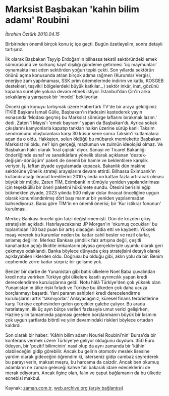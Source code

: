 # Marksist Başbakan 'kahin bilim adamı' Roubini

*İbrahim Öztürk 2010.04.15*

<tr><td class="metin" colspan="2" style="padding-top: 20px; padding-left: 5px; ">Birbirinden önemli birçok konu iç içe geçti. Bugün özetleyelim, sonra detaylı tartışırız.</td></tr><tr><td class="metin" colspan="2" style="padding-top: 20px; padding-left: 5px; "><p>İlk olarak Başbakan Tayyip Erdoğan'ın bilhassa tekstil sektöründeki emek sömürüsünü ve korkunç kayıt dışılığı gündeme getirmesi 'üç maymunları' oynamakta inat eden sektörden yoğun tepki çekti. Son yıllarda sektörün önünü açma konusunda atılan birçok adıma rağmen (Kurumlar Vergisi, enerjiye zam yapılmaması, SSK prim ödemelerinde indirim ve katkı, KOSGEB destekleri, teşvikli bölgelerdeki büyük katkılar...) sektör inkâr, inat, gözünü kapama suretiyle yoluna devam etmek istiyor. İstanbul'dan Çin'in arka sokaklarıyla yarışacak bir 'model' bekliyorlar.
<p>Önceki gün konuyu tartışmak üzere Habertürk TV'de bir araya geldiğimiz İTKİB Başkanı İsmail Gülle, Başbakan'ın ifadesini kastederek yayın esnasında 'Modası geçmiş bu Marksist sömürge laflarını bırakmak lazım.' dedi. Zaten 1 Mayıs'ı 'emek bayramı' yapan da Başbakan'dı. Ayrıca sokak çıkışlarını kamyonlarla kapatıp tankları halkın üzerine sürüp kanlı Taksim sendromunu oluşturanlara karşı 30 küsur sene sonra Taksim'i kutlamalara açan da o oldu. Hakkaten, solun öldüğü bu mübarek memlekette Başbakan Marksist mi oldu, ne? İşin gerçeği, mazlumun ve zulmün ideolojisi olmaz. Ve Başbakan haklı olarak 'kral çıplak' diyor. Sanayi ve Ticaret Bakanlığı önderliğinde esnaf ve sanatkârlara yönelik olarak açıklanan 'destek-değişim-dönüşüm' paketi de önemli bir hamle ve beklentilere karşılık veriyor. İş, laftan ziyade uygulamada kopacak. Bakanlık dün makine sektörüne yönelik strateji arayışlarını devam ettirdi. Bilhassa Eximbank'ın kullandıracağı ihracat kredilerini 2010 yılında on kattan fazla artıracak olması büyük bir müjde. Zaten TİM, Eximbank'ın tümüyle yeniden yapılandırılması için teşekküllü bir öneri paketini hükümete sundu. Ötesini berisini eğip bükmekten ziyade, 2023 yılında 500 milyar dolar ihracat önceliğine uygun olarak konumlandırılmış dört başı mamur bir yeniden yapılanmadan bahsediyoruz. Bana göre TİM'in en önemli önerisi; bir 'Kur istikrar fonunun' kurulması.
<p>Merkez Bankası önceki gün faizi değiştirmemişti. Dün de krizden çıkış stratejisini açıkladı. Hatırlayacaksınız JP Morgan'ın 'okumuş çocukları' bu toplantıdan 100 baz puan bir artış olacağını iddia etti ve kaybetti. Yüksek maaş vererek bu kurumlar neden bu kadar cahil besler ve rezil olurlar, anlamış değilim. Merkez Bankası şimdilik faiz artışına değil, çeşitli kanallardan açtığı likidite imkanlarını piyasa gerçekleriyle uyumlu olarak geri çekmeye odaklandı. Banka böylece dünyada çıkış stratejisini detaylı olarak açıklayabilen ilklerden oldu. Doğrusu bu olduğu gibi, aklın yolu da bir. Benim cephemde zerre kadar sürpriz bir gelişme yok.
<p> Benzer bir darbe de Yunanistan gibi batık ülkelere Noel Baba çuvalından kredi notu verirken Türkiye gibi ülkelere kasıtlı ayrımcılık yapan kredi derecelendirme kuruluşlarına geldi. Notu hâlâ Türkiye'den çok yüksek olan Yunanistan'ın ülke riski fırladı ve Türkiye bu ülkeden çok daha ucuza borçlanmayı başardı. Yani paranın sahipleri kredi derecelendirme kuruluşlarını artık 'takmıyorlar.' Anlayacağınız, küresel finans teröristlerine karşı Türkiye cephesinden gelen gerçekler galebe çalıyor. Bu arada hatırlatayım, ilk üç ayın bütçe verileri fazlasıyla umut verici gelişirken, Hazine yılın tamamında yapması gereken borçlanmanın büyük bir kısmını çok uygun şartlarda bitirdi ve yılın devamındaki riskleri böylece ortadan kaldırdı.
<p>Son olarak bir haber: 'Kâhin bilim adamı Nouriel Roubini'nin' Bursa'da bir konferans vermek üzere Türkiye'ye geliyor olduğunu duydum. 350 Euro ödeyen, bir 'pozitif bilimcinin' nasıl olup da aynı zamanda bir 'kâhin' olabileceğini gidip görebilir. Ancak bu gelirin otomotiv meslek lisesine yardım olarak gideceğini öğrendim ki, isterseniz gidip cambaz seyrederek bu parayı verin, maksat meşru, bu harcama da caizdir. Ancak ben okumuş adamların ne zaman geleceği kahve falı bakarak idare edeceklerini de merak ediyorum. Ancak ilginç olan, falın ve çaput bağlamanın da bu ülkede ecnebisi makbul.<br/></p></p></p></p></p></td></tr>

Kaynak: [zaman.com.tr](http://zaman.com.tr/yazar.do?yazino=973227), [web.archive.org (arşiv bağlantısı)](http://web.archive.org/web/20100420200642/http://www.zaman.com.tr:80/yazar.do?yazino=973227)

